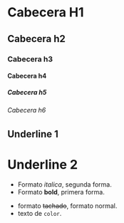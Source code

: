 # Cabecera H1

## Cabecera h2

### Cabecera h3

#### Cabecera h4

##### Cabecera h5

###### Cabecera h6

## Underline 1

# Underline 2

<!-- - Formato *italica*, primer forma. -->

- Formato _italica_, segunda forma.
- Formato **bold**, primera forma.
<!-- - Formato __bold__, segunda forma. -->
- formato ~~tachado~~, formato normal.
- texto de `color`.
